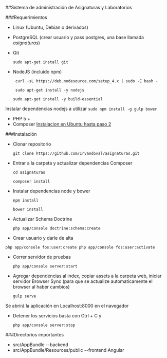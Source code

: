 ##Sistema de administración de Asignaturas y Laboratorios

###Requerimientos

 - Linux (Ubuntu, Debian o derivados)
 - PostgreSQL (crear usuario  y pass postgres, una base llamada *asignaturas*)
 - Git

    `sudo apt-get install git`

 - NodeJS (incluido npm)


      ` curl -sL https://deb.nodesource.com/setup_4.x | sudo -E bash -`
      
      ` sudo apt-get install -y nodejs`
      
      `sudo apt-get install -y build-essential`

 Instalar dependencias nodejs a utilizar
      `sudo npm install -g gulp bower`
 - PHP 5 +
 - Composer [Instalacion en Ubuntu hasta paso 2](https://www.digitalocean.com/community/tutorials/how-to-install-and-use-composer-on-ubuntu-14-04)
 
###Instalación

- Clonar repositorio

     `git clone https://github.com/Irvandoval/asignaturas.git`
- Entrar a la carpeta y actualizar dependencias Composer

     `cd asignaturas`

     `composer install`
- Instalar dependencias node y bower

     `npm install`

     `bower install`
- Actualizar Schema Doctrine

     `php app/console doctrine:schema:create`
- Crear usuario y darle de alta

`php app/console fos:user:create
php app/console fos:user:activate`
- Correr servidor de pruebas

     `php app/console server:start`
- Agregar dependencias al index, copiar assets a la carpeta web, iniciar servidor Browser Sync (para que se actualize automaticamente el browser al haber cambios)

     `gulp serve`

Se abrirá la aplicación en Localhost:8000 en el navegador
- Detener los servicios basta con Ctrl + C y 

     `php app/console server:stop`

###Directorios importantes
- src/AppBundle --backend
- src/AppBundle/Resources/public --frontend Angular
